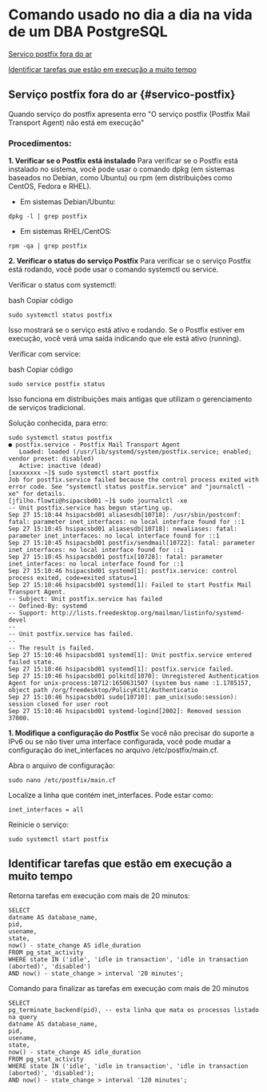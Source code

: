 # Comando usado no dia a dia na vida de um DBA PostgreSQL


[Serviço postfix fora do ar](#serviço-postfix-fora-do-ar-servico-postfix)

[Identificar tarefas que estão em execução a muito tempo](#identificar-tarefas-que-estão-em-execução-a-muito-tempo)






## Serviço postfix fora do ar {#servico-postfix}
Quando serviço do postfix apresenta erro "O serviço postfix (Postfix Mail Transport Agent) não está em execução"

### Procedimentos:
__1. Verificar se o Postfix está instalado__
Para verificar se o Postfix está instalado no sistema, você pode usar o comando dpkg (em sistemas baseados no Debian, como Ubuntu) ou rpm (em distribuições como CentOS, Fedora e RHEL).

+ Em sistemas Debian/Ubuntu:
````
dpkg -l | grep postfix
````
+ Em sistemas RHEL/CentOS:
````
rpm -qa | grep postfix
````

__2. Verificar o status do serviço Postfix__
Para verificar se o serviço Postfix está rodando, você pode usar o comando systemctl ou service.

Verificar o status com systemctl:

bash
Copiar código
````
sudo systemctl status postfix
````
Isso mostrará se o serviço está ativo e rodando. Se o Postfix estiver em execução, você verá uma saída indicando que ele está ativo (running).

Verificar com service:

bash
Copiar código
````
sudo service postfix status
````
Isso funciona em distribuições mais antigas que utilizam o gerenciamento de serviços tradicional.


Solução conhecida, para erro:
````
sudo systemctl status postfix
● postfix.service - Postfix Mail Transport Agent
   Loaded: loaded (/usr/lib/systemd/system/postfix.service; enabled; vendor preset: disabled)
   Active: inactive (dead)
[xxxxxxxx ~]$ sudo systemctl start postfix
Job for postfix.service failed because the control process exited with error code. See "systemctl status postfix.service" and "journalctl -xe" for details.
[jfilho.flowti@hsipacsbd01 ~]$ sudo journalctl -xe
-- Unit postfix.service has begun starting up.
Sep 27 15:10:44 hsipacsbd01 aliasesdb[10718]: /usr/sbin/postconf: fatal: parameter inet_interfaces: no local interface found for ::1
Sep 27 15:10:45 hsipacsbd01 aliasesdb[10718]: newaliases: fatal: parameter inet_interfaces: no local interface found for ::1
Sep 27 15:10:45 hsipacsbd01 postfix/sendmail[10722]: fatal: parameter inet_interfaces: no local interface found for ::1
Sep 27 15:10:45 hsipacsbd01 postfix[10728]: fatal: parameter inet_interfaces: no local interface found for ::1
Sep 27 15:10:46 hsipacsbd01 systemd[1]: postfix.service: control process exited, code=exited status=1
Sep 27 15:10:46 hsipacsbd01 systemd[1]: Failed to start Postfix Mail Transport Agent.
-- Subject: Unit postfix.service has failed
-- Defined-By: systemd
-- Support: http://lists.freedesktop.org/mailman/listinfo/systemd-devel
--
-- Unit postfix.service has failed.
--
-- The result is failed.
Sep 27 15:10:46 hsipacsbd01 systemd[1]: Unit postfix.service entered failed state.
Sep 27 15:10:46 hsipacsbd01 systemd[1]: postfix.service failed.
Sep 27 15:10:46 hsipacsbd01 polkitd[1070]: Unregistered Authentication Agent for unix-process:10712:1650631507 (system bus name :1.1785157, object path /org/freedesktop/PolicyKit1/Authenticatio
Sep 27 15:10:46 hsipacsbd01 sudo[10710]: pam_unix(sudo:session): session closed for user root
Sep 27 15:10:46 hsipacsbd01 systemd-logind[2002]: Removed session 37000.
````

__1. Modifique a configuração do Postfix__
Se você não precisar do suporte a IPv6 ou se não tiver uma interface configurada, você pode mudar a configuração do inet_interfaces no arquivo /etc/postfix/main.cf.

Abra o arquivo de configuração:

````
sudo nano /etc/postfix/main.cf
````
Localize a linha que contém inet_interfaces. Pode estar como:

````
inet_interfaces = all
````

Reinicie o serviço:
````
sudo systemctl start postfix
````


## Identificar tarefas que estão em execução a muito tempo

Retorna tarefas em execução com mais de 20 minutos:
````
SELECT 
datname AS database_name,
pid,
usename,
state,
now() - state_change AS idle_duration
FROM pg_stat_activity
WHERE state IN ('idle', 'idle in transaction', 'idle in transaction (aborted)', 'disabled')
AND now() - state_change > interval '20 minutes';
````

Comando para finalizar as tarefas em execução com mais de 20 minutos
````
SELECT 
pg_terminate_backend(pid), -- esta linha que mata os processos listado na query
datname AS database_name,
pid,
usename,
state,
now() - state_change AS idle_duration
FROM pg_stat_activity
WHERE state IN ('idle', 'idle in transaction', 'idle in transaction (aborted)', 'disabled');
AND now() - state_change > interval '120 minutes';
````
